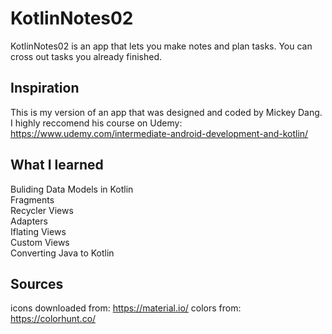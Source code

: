 # KotlinNotes02
KotlinNotes02 is an app that lets you make notes and plan tasks. 
You can cross out tasks you already finished.

## Inspiration
This is my version of an app that was designed and coded by Mickey Dang.
I highly reccomend his course on Udemy: 
https://www.udemy.com/intermediate-android-development-and-kotlin/

## What I learned
Buliding Data Models in Kotlin  
Fragments  
Recycler Views  
Adapters  
Iflating Views  
Custom Views  
Converting Java to Kotlin  

## Sources
icons downloaded from: https://material.io/
colors from: https://colorhunt.co/